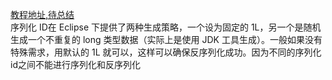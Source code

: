 [教程地址,待总结](https://blog.csdn.net/so_geili/article/details/78931742)  
序列化 ID在 Eclipse 下提供了两种生成策略，一个设为固定的 1L，另一个是随机生成一个不重复的 long 类型数据（实际上是使用 JDK 工具生成）。一般如果没有特殊需求，用默认的 1L 就可以，这样可以确保反序列化成功。因为不同的序列化id之间不能进行序列化和反序列化